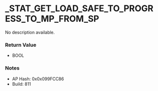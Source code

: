 # _STAT_GET_LOAD_SAFE_TO_PROGRESS_TO_MP_FROM_SP

No description available.

### Return Value
* BOOL

### Notes
* AP Hash: 0x0x099FCC86
* Build: 811

